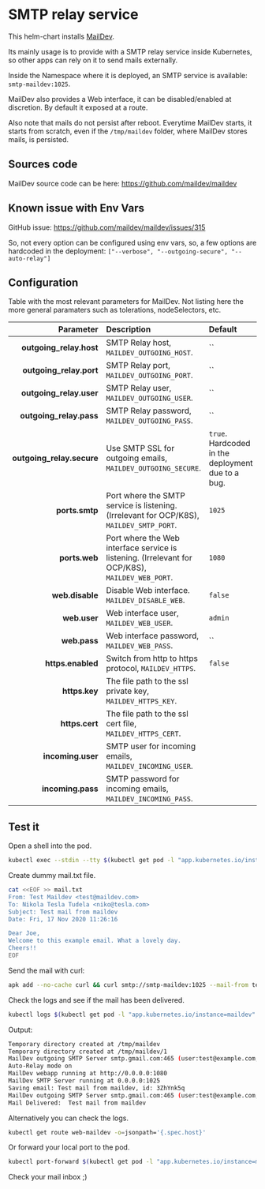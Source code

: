 # SMTP relay service
This helm-chart installs [MailDev](https://github.com/maildev/maildev).

Its mainly usage is to provide with a SMTP relay service inside Kubernetes,
so other apps can rely on it to send mails externally.

Inside the Namespace where it is deployed, an SMTP service is available: `smtp-maildev:1025`.

MailDev also provides a Web interface, it can be disabled/enabled at discretion.
By default it exposed at a route.

Also note that mails do not persist after reboot. Everytime MailDev starts, it starts from scratch,
even if the `/tmp/maildev` folder, where MailDev stores mails, is persisted.

## Sources code
MailDev source code can be here: https://github.com/maildev/maildev

## Known issue with Env Vars

GitHub issue: https://github.com/maildev/maildev/issues/315

So, not every option can be configured using env vars, so, a few options are hardcoded in the deployment:
`["--verbose", "--outgoing-secure", "--auto-relay"]`

## Configuration

Table with the most relevant parameters for MailDev.
Not listing here the more general paramaters such as tolerations, nodeSelectors, etc.

| Parameter                     | Description                                                                                       | Default                                     |
|------------------------------:|:--------------------------------------------------------------------------------------------------|:--------------------------------------------|
| **outgoing_relay.host**       | SMTP Relay host, `MAILDEV_OUTGOING_HOST`.                                                         | ``                                          |
| **outgoing_relay.port**       | SMTP Relay port, `MAILDEV_OUTGOING_PORT`.                                                         | ``                                          |
| **outgoing_relay.user**       | SMTP Relay user, `MAILDEV_OUTGOING_USER`.                                                         | ``                                          |
| **outgoing_relay.pass**       | SMTP Relay password, `MAILDEV_OUTGOING_PASS`.                                                     | ``                                          |
| **outgoing_relay.secure**     | Use SMTP SSL for outgoing emails, `MAILDEV_OUTGOING_SECURE`.                                      | `true`. Hardcoded in the deployment due to a bug. |
| **ports.smtp**                | Port where the SMTP service is listening. (Irrelevant for OCP/K8S), `MAILDEV_SMTP_PORT`.          | `1025`                                      |
| **ports.web**                 | Port where the Web interface service is listening. (Irrelevant for OCP/K8S), `MAILDEV_WEB_PORT`.  | `1080`                                      |
| **web.disable**               | Disable Web interface. `MAILDEV_DISABLE_WEB`.                                                     | `false`                                     |
| **web.user**                  | Web interface user, `MAILDEV_WEB_USER`.                                                           | `admin`                                     |
| **web.pass**                  | Web interface password, `MAILDEV_WEB_PASS`.                                                       | ``                                          |
| **https.enabled**             | Switch from http to https protocol, `MAILDEV_HTTPS`.                                              | `false`                                     |
| **https.key**                 | The file path to the ssl private key, `MAILDEV_HTTPS_KEY`.                                        |                                             |
| **https.cert**                | The file path to the ssl cert file, `MAILDEV_HTTPS_CERT`.                                         |                                             |
| **incoming.user**             | SMTP user for incoming emails, `MAILDEV_INCOMING_USER`.                                           |                                             |
| **incoming.pass**             | SMTP password for incoming emails, `MAILDEV_INCOMING_PASS`.                                       |                                             |

## Test it

Open a shell into the pod.
```bash
kubectl exec --stdin --tty $(kubectl get pod -l "app.kubernetes.io/instance=maildev" -o name) -- sh
```

Create dummy mail.txt file.
```bash
cat <<EOF >> mail.txt
From: Test Maildev <test@maildev.com>
To: Nikola Tesla Tudela <niko@tesla.com>
Subject: Test mail from maildev
Date: Fri, 17 Nov 2020 11:26:16

Dear Joe,
Welcome to this example email. What a lovely day.
Cheers!!
EOF
```

Send the mail with curl:
```bash
apk add --no-cache curl && curl smtp://smtp-maildev:1025 --mail-from test@maildev.com --mail-rcpt niko@tesla.com --upload-file ./mail.txt
```

Check the logs and see if the mail has been delivered.
```bash
kubectl logs $(kubectl get pod -l "app.kubernetes.io/instance=maildev" -o name)
```
Output:
```bash
Temporary directory created at /tmp/maildev
Temporary directory created at /tmp/maildev/1
MailDev outgoing SMTP Server smtp.gmail.com:465 (user:test@example.com, pass:####, secure:yes)
Auto-Relay mode on
MailDev webapp running at http://0.0.0.0:1080
MailDev SMTP Server running at 0.0.0.0:1025
Saving email: Test mail from maildev, id: 3ZhYnk5q
MailDev outgoing SMTP Server smtp.gmail.com:465 (user:test@example.com, pass:####, secure:yes)
Mail Delivered:  Test mail from maildev
```

Alternatively you can check the logs.
```bash
kubectl get route web-maildev -o=jsonpath='{.spec.host}'
```

Or forward your local port to the pod.
```bash
kubectl port-forward $(kubectl get pod -l "app.kubernetes.io/instance=maildev" -o name) 1080
```

Check your mail inbox ;)
